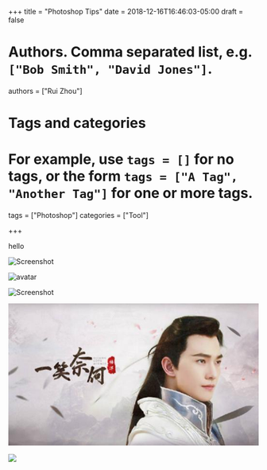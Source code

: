 +++
title = "Photoshop Tips"
date = 2018-12-16T16:46:03-05:00
draft = false

# Authors. Comma separated list, e.g. `["Bob Smith", "David Jones"]`.
authors = ["Rui Zhou"]

# Tags and categories
# For example, use `tags = []` for no tags, or the form `tags = ["A Tag", "Another Tag"]` for one or more tags.
tags = ["Photoshop"]
categories = ["Tool"]

+++

hello

![Screenshot](https://images.unsplash.com/photo-1436658040953-a21ef6596481?ixlib=rb-1.2.1&ixid=eyJhcHBfaWQiOjEyMDd9&auto=format&fit=crop&w=1353&q=80)

![avatar](/img/portrait.png)

![Screenshot](/img/portrait.png)

![Screenshot](featured.jpg)

[![](http://ww1.sinaimg.cn/large/b9ababe5ly1fyagcaj5r6j20no0710uc.jpg)](http://ww1.sinaimg.cn/large/b9ababe5ly1fyagcaj5r6j20no0710uc.jpg)
